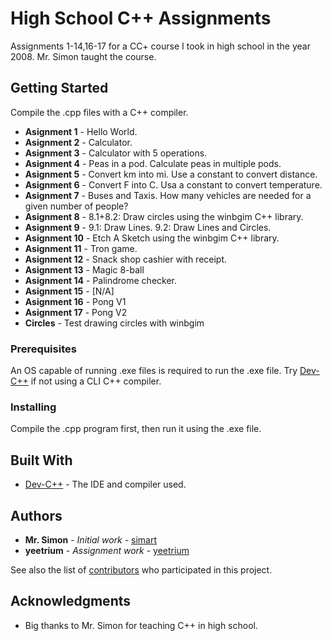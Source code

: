 # High School C++ Assignments

Assignments 1-14,16-17 for a CC+ course I took in high school in the year 2008. Mr. Simon taught the course.

## Getting Started

Compile the .cpp files with a C++ compiler.

* **Asignment 1** - Hello World.
* **Asignment 2** - Calculator.
* **Asignment 3** - Calculator with 5 operations.
* **Asignment 4** - Peas in a pod. Calculate peas in multiple pods.
* **Asignment 5** - Convert km into mi. Use a constant to convert distance.
* **Asignment 6** - Convert F into C. Usa a constant to convert temperature.
* **Asignment 7** - Buses and Taxis. How many vehicles are needed for a given number of people?
* **Asignment 8** - 8.1+8.2: Draw circles using the winbgim C++ library.
* **Asignment 9** - 9.1: Draw Lines. 9.2: Draw Lines and Circles.
* **Asignment 10** - Etch A Sketch using the winbgim C++ library.
* **Asignment 11** - Tron game.
* **Asignment 12** - Snack shop cashier with receipt.
* **Asignment 13** - Magic 8-ball
* **Asignment 14** - Palindrome checker.
* **Asignment 15** - [N/A]
* **Asignment 16** - Pong V1
* **Asignment 17** - Pong V2
* **Circles** - Test drawing circles with winbgim

### Prerequisites

An OS capable of running .exe files is required to run the .exe file.
Try [Dev-C++](https://www.bloodshed.net/dev/devcpp.html) if not using a CLI C++ compiler.

### Installing

Compile the .cpp program first, then run it using the .exe file.

## Built With

* [Dev-C++](https://www.bloodshed.net/dev/devcpp.html) - The IDE and compiler used.

## Authors

* **Mr. Simon** - *Initial work* - [simart](https://github.com/simart)
* **yeetrium** - *Assignment work* - [yeetrium](https://github.com/yeetrium)

See also the list of [contributors](https://github.com/your/project/contributors) who participated in this project.

## Acknowledgments

* Big thanks to Mr. Simon for teaching C++ in high school.

